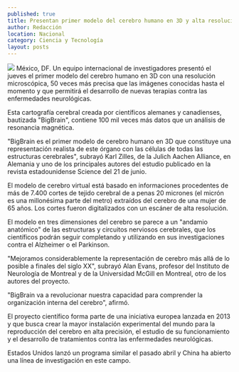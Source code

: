 ```yaml
---
published: true
title: Presentan primer modelo del cerebro humano en 3D y alta resolución
author: Redacción
location: Nacional
category: Ciencia y Tecnología
layout: posts
---
```


![](http://i.imgur.com/3AFnNFcm.jpg)
México, DF. Un equipo internacional de investigadores presentó el jueves el primer modelo del cerebro humano en 3D con una resolución microscópica, 50 veces más precisa que las imágenes conocidas hasta el momento y que permitirá el desarrollo de nuevas terapias contra las enfermedades neurológicas.

Esta cartografía cerebral creada por científicos alemanes y canadienses, bautizada "BigBrain", contiene 100 mil veces más datos que un análisis de resonancia magnética.

"BigBrain es el primer modelo de cerebro humano en 3D que constituye una representación realista de este órgano con las células de todas las estructuras cerebrales", subrayó Karl Zilles, de la Julich Aachen Alliance, en Alemania y uno de los principales autores del estudio publicado en la revista estadounidense Science del 21 de junio.

El modelo de cerebro virtual está basado en informaciones procedentes de más de 7.400 cortes de tejido cerebral de a penas 20 micrones (el micrón es una millonésima parte del metro) extraídos del cerebro de una mujer de 65 años. Los cortes fueron digitalizados con un escáner de alta resolución.

El modelo en tres dimensiones del cerebro se parece a un "andamio anatómico" de las estructuras y circuitos nerviosos cerebrales, que los científicos podrán seguir completando y utilizando en sus investigaciones contra el Alzheimer o el Parkinson.

"Mejoramos considerablemente la representación de cerebro más allá de lo posible a finales del siglo XX", subrayó Alan Evans, profesor del Instituto de Neurología de Montreal y de la Universidad McGill en Montreal, otro de los autores del proyecto.

"BigBrain va a revolucionar nuestra capacidad para comprender la organización interna del cerebro", afirmó.

El proyecto científico forma parte de una iniciativa europea lanzada en 2013 y que busca crear la mayor instalación experimental del mundo para la reproducción del cerebro en alta precisión, el estudio de su funcionamiento y el desarrollo de tratamientos contra las enfermedades neurológicas.

Estados Unidos lanzó un programa similar el pasado abril y China ha abierto una línea de investigación en este campo.
